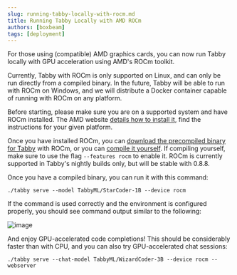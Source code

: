 ```yaml
---
slug: running-tabby-locally-with-rocm.md
title: Running Tabby Locally with AMD ROCm
authors: [boxbeam]
tags: [deployment]
---
```


For those using (compatible) AMD graphics cards, you can now run Tabby locally with GPU acceleration using AMD's ROCm toolkit.

Currently, Tabby with ROCm is only supported on Linux, and can only be run directly from a compiled binary. In the future, Tabby will be able to run with ROCm on Windows, and we will distribute a Docker container capable of running with ROCm on any platform.

Before starting, please make sure you are on a supported system and have ROCm installed. The AMD website [details how to install it](https://rocm.docs.amd.com/projects/install-on-linux/en/latest/tutorial/install-overview.html), find the instructions for your given platform.

Once you have installed ROCm, you can [download the precompiled binary for Tabby](https://github.com/TabbyML/tabby/releases/download/nightly/tabby_x86_64-manylinux2014-rocm57) with ROCm, or you can [compile it yourself](https://github.com/TabbyML/tabby/blob/main/CONTRIBUTING.md#local-setup). If compiling yourself, make sure to use the flag `--features rocm` to enable it. ROCm is currently supported in Tabby's nightly builds only, but will be stable with 0.8.8.

Once you have a compiled binary, you can run it with this command:

```
./tabby serve --model TabbyML/StarCoder-1B --device rocm
```

If the command is used correctly and the environment is configured properly, you should see command output similar to the following:

![image](https://github.com/TabbyML/tabby/assets/14198267/1cf4980e-4e6f-4869-a488-312884b7879f)

And enjoy GPU-accelerated code completions! This should be considerably faster than with CPU, and you can also try GPU-accelerated chat sessions:

```
./tabby serve --chat-model TabbyML/WizardCoder-3B --device rocm --webserver
```

